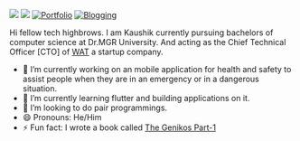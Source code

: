 [![](https://img.shields.io/badge/LinkedIn-KaushikChintam-blue?logo=Linkedin&logoColor=blue&labelColor=black)](https://www.linkedin.com/in/chintam-kaushik20/)
[![](https://img.shields.io/badge/Gmail-kaushikam12%40gmail.com-red?logo=Gmail&logoColor=Red&labelColor=black)](mailto:kaushikam12@gmail.com)
[![Portfolio](https://img.shields.io/website?color=blue&label=Portfolio&style=flat&up_message=Online&url=https://kaushikresumee.herokuapp.com/)](https://kaushikresumee.herokuapp.com/)
[![Blogging](https://img.shields.io/website?color=blue&label=Blogging&style=flat&up_message=Online&url=https://kaushikam12.wixsite.com/pennind)](https://kaushikam12.wixsite.com/pennind)
 
 Hi fellow tech highbrows. I am Kaushik currently pursuing bachelors of computer science at Dr.MGR University. And acting as the Chief Technical Officer [CTO] of [WAT](https://www.linkedin.com/in/web-arch-tech/) a startup company. 
 
- 🔭 I’m currently working on an mobile application for health and safety to assist people when they are in an emergency or in a dangerous situation.
- 🌱 I’m currently learning flutter and building applications on it.
- 👯 I’m looking to do pair programmings.
- 😄 Pronouns: He/Him
- ⚡ Fun fact: I wrote a book called [The Genikos Part-1](https://www.amazon.in/Genikos-Part-1-Kaushik-Chintam/dp/1637812957) 
